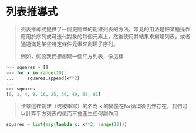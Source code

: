 # 列表推導式

>列表推導式提供了一個更簡單的創建列表的方法。常見的用法是把某種操作應用於序列或可迭代對象的每個元素上，然後使用其結果來創建列表，或者通過滿足某些特定條件元素來創建子序列。
>
>例如，假設我們想創建一個平方列表，像這樣

```python
>>> squares = []
>>> for x in range(10):
...     squares.append(x**2)
...
>>> squares
[0, 1, 4, 9, 16, 25, 36, 49, 64, 81]
```

>注意這裡創建（或被重寫）的名為 x 的變量在for循環後仍然存在。我們可以計算平方列表的值而不會產生任何副作用

```python
squares = list(map(lambda x: x**2, range(10)))
```
